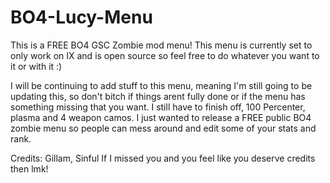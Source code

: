 # BO4-Lucy-Menu
This is a FREE BO4 GSC Zombie mod menu! 
This menu is currently set to only work on IX and is open source so feel free to do whatever you want to it or with it :)

I will be continuing to add stuff to this menu, meaning I'm still going to be updating this, so don't bitch if things arent fully done or if the menu has something missing that you want.
I still have to finish off, 100 Percenter, plasma and 4 weapon camos.
I just wanted to release a FREE public BO4 zombie menu so people can mess around and edit some of your stats and rank.

Credits:
Gillam,
Sinful
If I missed you and you feel like you deserve credits then lmk!
